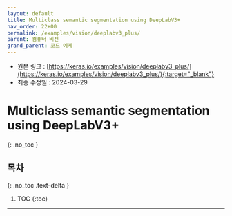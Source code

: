 ```yaml
---
layout: default
title: Multiclass semantic segmentation using DeepLabV3+
nav_order: 22+00
permalink: /examples/vision/deeplabv3_plus/
parent: 컴퓨터 비전
grand_parent: 코드 예제
---
```


* 원본 링크 : [https://keras.io/examples/vision/deeplabv3_plus/](https://keras.io/examples/vision/deeplabv3_plus/){:target="_blank"}
* 최종 수정일 : 2024-03-29

# Multiclass semantic segmentation using DeepLabV3+
{: .no_toc }

## 목차
{: .no_toc .text-delta }

1. TOC
{:toc}

---
